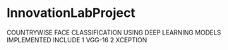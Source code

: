 # InnovationLabProject

COUNTRYWISE FACE CLASSIFICATION USING DEEP LEARNING
MODELS IMPLEMENTED INCLUDE
1 VGG-16
2 XCEPTION
